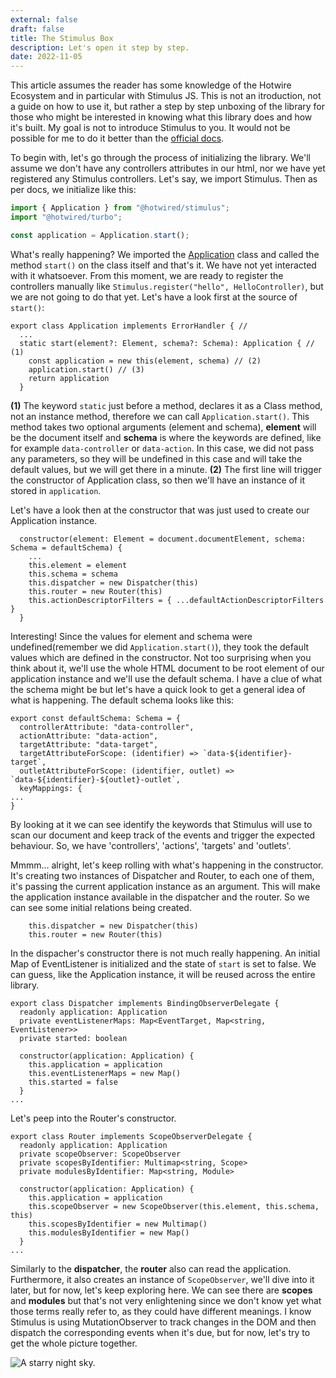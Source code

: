 ```yaml
---
external: false
draft: false
title: The Stimulus Box
description: Let's open it step by step.
date: 2022-11-05
---
```


This article assumes the reader has some knowledge of the Hotwire Ecosystem and in particular with Stimulus JS. This is not an itroduction, not a guide on how to use it, but rather a step by step unboxing of the library for those who might be interested in knowing what this library does and how it's built. My goal is not to introduce Stimulus to you. It would not be possible for me to do it better than the [official docs](https://stimulus.hotwired.dev/).

To begin with, let's go through the process of initializing the library. We'll assume we don't have any controllers
attributes in our html, nor we have yet registered any Stimulus controllers.
Let's say, we import Stimulus. Then as per docs, we initialize like this:

```javascript
import { Application } from "@hotwired/stimulus";
import "@hotwired/turbo";

const application = Application.start();
```

What's really happening? We imported the [Application](https://github.com/hotwired/stimulus/blob/main/src/core/application.ts)
class and called the method `start()` on the class itself and that's it. We have not yet interacted with it whatsoever. From this moment, we are ready to register the controllers manually like `Stimulus.register("hello", HelloController)`, but we are not going to do that yet. Let's have a look first at the source of `start()`:

```
export class Application implements ErrorHandler { //
  ...
  static start(element?: Element, schema?: Schema): Application { // (1)
    const application = new this(element, schema) // (2)
    application.start() // (3)
    return application
  }
```

**(1)** The keyword `static` just before a method, declares it as a Class method, not an instance method,
therefore we can call `Application.start()`. This method takes two optional arguments (element and schema),
**element** will be the <html> document itself and **schema** is where the keywords are defined, like for example
`data-controller` or `data-action`. In this case, we did not pass any parameters, so they will be
undefined in this case and will take the default values, but we will get there in a minute.
**(2)** The first line will trigger the constructor of Application class, so then we'll have an instance
of it stored in `application`.

Let's have a look then at the constructor that was just used to create our Application instance.

```
  constructor(element: Element = document.documentElement, schema: Schema = defaultSchema) {
    ...
    this.element = element
    this.schema = schema
    this.dispatcher = new Dispatcher(this)
    this.router = new Router(this)
    this.actionDescriptorFilters = { ...defaultActionDescriptorFilters }
  }
```

Interesting! Since the values for element and schema were undefined(remember we did `Application.start()`), they took the default values which are defined in
the constructor. Not too surprising when you think about it, we'll use the whole HTML document to be root element
of our application instance and we'll use the default schema. I have a clue of what the schema might be but
let's have a quick look to get a general idea of what is happening. The default schema looks like this:

```
export const defaultSchema: Schema = {
  controllerAttribute: "data-controller",
  actionAttribute: "data-action",
  targetAttribute: "data-target",
  targetAttributeForScope: (identifier) => `data-${identifier}-target`,
  outletAttributeForScope: (identifier, outlet) => `data-${identifier}-${outlet}-outlet`,
  keyMappings: {
...
}
```

By looking at it we can see identify the keywords that Stimulus will use to scan our document and keep track of the events
and trigger the expected behaviour. So, we have 'controllers', 'actions', 'targets' and 'outlets'.

Mmmm... alright, let's keep rolling with what's happening in the constructor. It's creating two instances
of Dispatcher and Router, to each one of them, it's passing the current application instance as an argument. This
will make the application instance available in the dispatcher and the router. So we can see some initial relations
being created.

```
    this.dispatcher = new Dispatcher(this)
    this.router = new Router(this)
```

In the dispacher's constructor there is not much really happening. An initial Map of EventListener is initialized and the state of `start` is set to false. We can guess, like the Application instance, it will be reused across the entire library.

```
export class Dispatcher implements BindingObserverDelegate {
  readonly application: Application
  private eventListenerMaps: Map<EventTarget, Map<string, EventListener>>
  private started: boolean

  constructor(application: Application) {
    this.application = application
    this.eventListenerMaps = new Map()
    this.started = false
  }
...
```

Let's peep into the Router's constructor.

```
export class Router implements ScopeObserverDelegate {
  readonly application: Application
  private scopeObserver: ScopeObserver
  private scopesByIdentifier: Multimap<string, Scope>
  private modulesByIdentifier: Map<string, Module>

  constructor(application: Application) {
    this.application = application
    this.scopeObserver = new ScopeObserver(this.element, this.schema, this)
    this.scopesByIdentifier = new Multimap()
    this.modulesByIdentifier = new Map()
  }
...
```

Similarly to the **dispatcher**, the **router** also can read the application. Furthermore, it also creates an instance of `ScopeObserver`, we'll dive into it later, but for now, let's keep exploring here. We can see there are **scopes** and **modules** but that's not very enlightening since we don't know yet what those terms really refer to, as they could have different meanings. I know Stimulus is using MutationObserver to track changes in the DOM and then dispatch the corresponding events when it's due, but for now, let's try to get the whole picture together.

![A starry night sky.](images/1.png)
